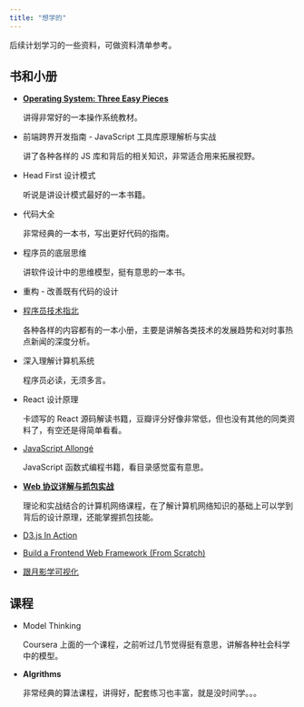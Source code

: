```yaml
---
title: "想学的"
---
```


后续计划学习的一些资料，可做资料清单参考。

## 书和小册

- **[Operating System: Three Easy Pieces](https://pages.cs.wisc.edu/~remzi/OSTEP/)**

  讲得非常好的一本操作系统教材。

- 前端跨界开发指南 - JavaScript 工具库原理解析与实战

  讲了各种各样的 JS 库和背后的相关知识，非常适合用来拓展视野。

- Head First 设计模式

  听说是讲设计模式最好的一本书籍。

- 代码大全

  非常经典的一本书，写出更好代码的指南。

- 程序员的底层思维

  讲软件设计中的思维模型，挺有意思的一本书。

- 重构 - 改善既有代码的设计

- [程序员技术指北](https://www.imooc.com/read/27)

  各种各样的内容都有的一本小册，主要是讲解各类技术的发展趋势和对时事热点新闻的深度分析。

- 深入理解计算机系统

  程序员必读，无须多言。

- React 设计原理

  卡颂写的 React 源码解读书籍，豆瓣评分好像非常低，但也没有其他的同类资料了，有空还是得简单看看。

- [JavaScript Allongé](https://leanpub.com/javascriptallongesix/read)

  JavaScript 函数式编程书籍，看目录感觉蛮有意思。

- **[Web 协议详解与抓包实战](https://time.geekbang.org/course/intro/100026801?tab=catalog)**

  理论和实战结合的计算机网络课程，在了解计算机网络知识的基础上可以学到背后的设计原理，还能掌握抓包技能。

- [D3.js In Action](https://www.manning.com/books/d3js-in-action-third-edition)
- [Build a Frontend Web Framework (From Scratch) ](https://www.manning.com/dashboard)
- [跟月影学可视化](https://time.geekbang.org/column/intro/100053801?tab=catalog)

## 课程

- Model Thinking

  Coursera 上面的一个课程，之前听过几节觉得挺有意思，讲解各种社会科学中的模型。

- **Algrithms**

  非常经典的算法课程，讲得好，配套练习也丰富，就是没时间学。。。
